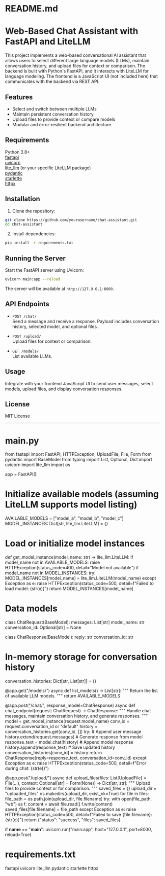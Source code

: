 # README.md

# Web-Based Chat Assistant with FastAPI and LiteLLM

This project implements a web-based conversational AI assistant that allows users to select different large language models (LLMs), maintain conversation history, and upload files for context or comparison. The backend is built with Python's FastAPI, and it interacts with LiteLLM for language modeling. The frontend is a JavaScript UI (not included here) that communicates with the backend via REST API.

## Features

- Select and switch between multiple LLMs
- Maintain persistent conversation history
- Upload files to provide context or compare models
- Modular and error-resilient backend architecture

## Requirements

Python 3.8+  
[fastapi](https://fastapi.tiangolo.com/)  
[uvicorn](https://www.uvicorn.org/)  
[lite_llm](https://github.com/yourusername/lite_llm) (or your specific LiteLLM package)  
[pydantic](https://pydantic.dev/)  
[starlette](https://starlette.io/)  
[httpx](https://www.python-httpx.org/)

## Installation

1. Clone the repository:

```bash
git clone https://github.com/yourusername/chat-assistant.git
cd chat-assistant
```

2. Install dependencies:

```bash
pip install -r requirements.txt
```

## Running the Server

Start the FastAPI server using Uvicorn:

```bash
uvicorn main:app --reload
```

The server will be available at `http://127.0.0.1:8000`.

## API Endpoints

- `POST /chat/`  
  Send a message and receive a response. Payload includes conversation history, selected model, and optional files.

- `POST /upload/`  
  Upload files for context or comparison.

- `GET /models/`  
  List available LLMs.

## Usage

Integrate with your frontend JavaScript UI to send user messages, select models, upload files, and display conversation responses.

## License

MIT License

---

# main.py

from fastapi import FastAPI, HTTPException, UploadFile, File, Form
from pydantic import BaseModel
from typing import List, Optional, Dict
import uvicorn
import lite_llm
import os

app = FastAPI()

# Initialize available models (assuming LiteLLM supports model listing)
AVAILABLE_MODELS = ["model_a", "model_b", "model_c"]
MODEL_INSTANCES: Dict[str, lite_llm.LiteLLM] = {}

# Load or initialize model instances
def get_model_instance(model_name: str) -> lite_llm.LiteLLM:
    if model_name not in AVAILABLE_MODELS:
        raise HTTPException(status_code=400, detail="Model not available")
    if model_name not in MODEL_INSTANCES:
        try:
            MODEL_INSTANCES[model_name] = lite_llm.LiteLLM(model_name)
        except Exception as e:
            raise HTTPException(status_code=500, detail=f"Failed to load model: {str(e)}")
    return MODEL_INSTANCES[model_name]

# Data models
class ChatRequest(BaseModel):
    messages: List[str]
    model_name: str
    conversation_id: Optional[str] = None

class ChatResponse(BaseModel):
    reply: str
    conversation_id: str

# In-memory storage for conversation history
conversation_histories: Dict[str, List[str]] = {}

@app.get("/models/")
async def list_models() -> List[str]:
    """
    Return the list of available LLM models.
    """
    return AVAILABLE_MODELS

@app.post("/chat/", response_model=ChatResponse)
async def chat_endpoint(request: ChatRequest) -> ChatResponse:
    """
    Handle chat messages, maintain conversation history, and generate responses.
    """
    model = get_model_instance(request.model_name)
    conv_id = request.conversation_id or "default"
    history = conversation_histories.get(conv_id, [])
    try:
        # Append user message
        history.extend(request.messages)
        # Generate response from model
        response_text = model.chat(history)
        # Append model response
        history.append(response_text)
        # Save updated history
        conversation_histories[conv_id] = history
        return ChatResponse(reply=response_text, conversation_id=conv_id)
    except Exception as e:
        raise HTTPException(status_code=500, detail=f"Error during chat: {str(e)}")

@app.post("/upload/")
async def upload_files(files: List[UploadFile] = File(...), context: Optional[str] = Form(None)) -> Dict[str, str]:
    """
    Upload files to provide context or for comparison.
    """
    saved_files = {}
    upload_dir = "uploaded_files"
    os.makedirs(upload_dir, exist_ok=True)
    for file in files:
        file_path = os.path.join(upload_dir, file.filename)
        try:
            with open(file_path, "wb") as f:
                content = await file.read()
                f.write(content)
            saved_files[file.filename] = file_path
        except Exception as e:
            raise HTTPException(status_code=500, detail=f"Failed to save {file.filename}: {str(e)}")
    return {"status": "success", "files": saved_files}

if __name__ == "__main__":
    uvicorn.run("main:app", host="127.0.0.1", port=8000, reload=True)

# requirements.txt

fastapi
uvicorn
lite_llm
pydantic
starlette
httpx